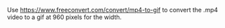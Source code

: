 Use https://www.freeconvert.com/convert/mp4-to-gif to convert the .mp4 video to a gif at 960 pixels for the width.